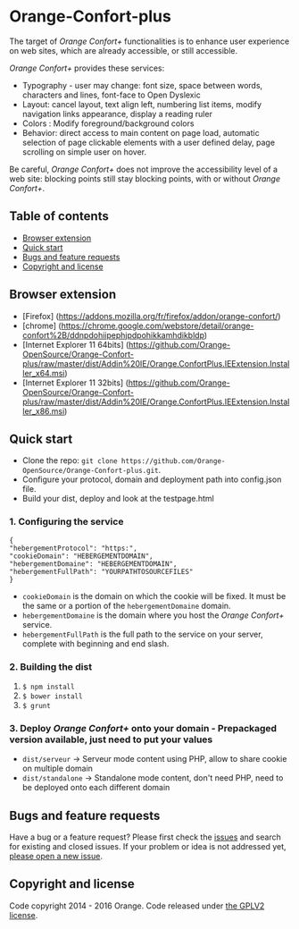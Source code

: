 # Orange-Confort-plus
The target of _Orange Confort+_ functionalities is to enhance user experience on web sites, which are already accessible, or still accessible.

_Orange Confort+_ provides these services:

* Typography - user may change: font size, space between words, characters and lines, font-face to Open Dyslexic
* Layout: cancel layout, text align left, numbering list items, modify navigation links appearance, display a reading ruler
* Colors : Modify foreground/background colors
* Behavior: direct access to main content on page load, automatic selection of page clickable elements with a user defined delay, page scrolling on simple user on hover.

Be careful, _Orange Confort+_ does not improve the accessibility level of a web site: blocking points still stay blocking points, with or without _Orange Confort+_.


## Table of contents

- [Browser extension](#browser-extension)
- [Quick start](#quick-start)
- [Bugs and feature requests](#bugs-and-feature-requests)
- [Copyright and license](#copyright-and-license)


## Browser extension
- [Firefox] (https://addons.mozilla.org/fr/firefox/addon/orange-confort/)
- [chrome] (https://chrome.google.com/webstore/detail/orange-confort%2B/ddnpdohiipephjpdpohikkamhdikbldp)
- [Internet Explorer 11 64bits] (https://github.com/Orange-OpenSource/Orange-Confort-plus/raw/master/dist/Addin%20IE/Orange.ConfortPlus.IEExtension.Installer_x64.msi)
- [Internet Explorer 11 32bits] (https://github.com/Orange-OpenSource/Orange-Confort-plus/raw/master/dist/Addin%20IE/Orange.ConfortPlus.IEExtension.Installer_x86.msi)

## Quick start
- Clone the repo: `git clone https://github.com/Orange-OpenSource/Orange-Confort-plus.git`.
- Configure your protocol, domain and deployment path into config.json file.
- Build your dist, deploy and look at the testpage.html

### 1. Configuring the service

```
{
"hebergementProtocol": "https:",
"cookieDomain": "HEBERGEMENTDOMAIN",
"hebergementDomaine": "HEBERGEMENTDOMAIN",
"hebergementFullPath": "YOURPATHTOSOURCEFILES"
}
```

- `cookieDomain` is the domain on which the cookie will be fixed. It must be the same or a portion of the `hebergementDomaine` domain.
- `hebergementDomaine` is the domain where you host the _Orange Confort+_ service.
- `hebergementFullPath` is the full path to the service on your server, complete with beginning and end slash.

### 2. Building the dist

1. `$ npm install`
2. `$ bower install`
3. `$ grunt`

### 3. Deploy _Orange Confort+_ onto your domain - Prepackaged version available, just need to put your values
- `dist/serveur` -> Serveur mode content using PHP, allow to share cookie on multiple domain
- `dist/standalone` -> Standalone mode content, don't need PHP, need to be deployed onto each different domain

## Bugs and feature requests

Have a bug or a feature request? Please first check the [issues](https://github.com/Orange-OpenSource/Orange-Confort-plus/issues) and search for existing and closed issues. If your problem or idea is not addressed yet, [please open a new issue](https://github.com/Orange-OpenSource/Orange-Confort-plus/issues/new).

## Copyright and license

Code copyright 2014 - 2016 Orange. Code released under [the GPLV2 license](https://github.com/Orange-OpenSource/Orange-Confort-plus/blob/master/LICENSE).
